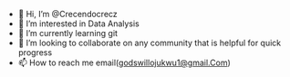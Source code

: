 - 👋 Hi, I’m @Crecendocrecz
- 👀 I’m interested in Data Analysis
- 🌱 I’m currently learning git
- 💞️ I’m looking to collaborate on any community that is helpful for quick progress
- 📫 How to reach me email(godswillojukwu1@gmail.Com)

<!---
Crecendocrecz/Crecendocrecz is a ✨ special ✨ repository because its `README.md` (this file) appears on your GitHub profile.
You can click the Preview link to take a look at your changes.
--->
